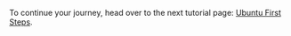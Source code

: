 




To continue your journey, head over to the next tutorial page: [Ubuntu First Steps](./01_First-steps-ubuntu.md).
